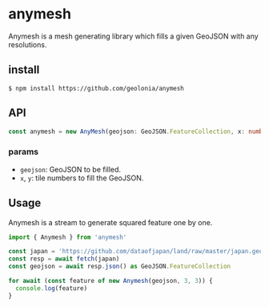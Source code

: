 # anymesh

Anymesh is a mesh generating library which fills a given GeoJSON with any resolutions.

## install

```shell
$ npm install https://github.com/geolonia/anymesh
```

## API

```typescript
const anymesh = new AnyMesh(geojson: GeoJSON.FeatureCollection, x: number, y: number);
```

### params

- `geojson`: GeoJSON to be filled.
- `x`, `y`: tile numbers to fill the GeoJSON.

## Usage

Anymesh is a stream to generate squared feature one by one.

```typescript
import { Anymesh } from 'anymesh'

const japan = 'https://github.com/dataofjapan/land/raw/master/japan.geojson'
const resp = await fetch(japan)
const geojson = await resp.json() as GeoJSON.FeatureCollection

for await (const feature of new Anymesh(geojson, 3, 3)) {
  console.log(feature)
}
```
